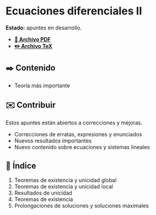 # Ecuaciones diferenciales II

**Estado:** apuntes en desarrollo.

-   [**📄 Archivo PDF**](https://github.com/DanielSevillano/matematicas-latex/blob/main/Ecuaciones%20diferenciales%20II/Ecuaciones%20diferenciales%20II.pdf)
-   [**✏️ Archivo TeX**](https://github.com/DanielSevillano/matematicas-latex/blob/main/Ecuaciones%20diferenciales%20II/Ecuaciones%20diferenciales%20II.tex)

## ✒️ Contenido

-   Teoría más importante

## ✉️ Contribuir

Estos apuntes están abiertos a correcciones y mejoras.

-   Correcciones de erratas, expresiones y enunciados
-   Nuevos resultados importantes
-   Nuevo contenido sobre ecuaciones y sistemas lineales

## 📖 Índice

1. Teoremas de existencia y unicidad global
2. Teoremas de existencia y unicidad local
3. Resultados de unicidad
4. Teoremas de existencia
5. Prolongaciones de soluciones y soluciones maximales
